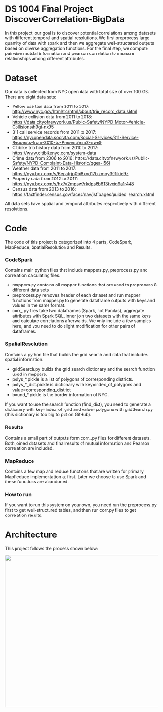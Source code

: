 # DS 1004 Final Project DiscoverCorrelation-BigData

In this project, our goal is to discover potential correlations among datasets with different temporal and spatial resolutions. We first preprocess large quantity of data with spark and then we aggregate well-structured outputs based on diverse aggregation functions. For the final step, we compute pairwise mutulal information and pearson correlation to measure relationships among different attributes. 

# Dataset

Our data is collected from NYC open data with total size of over 100 GB. There are eight data sets: 

- Yellow cab taxi data from 2011 to 2017: 
http://www.nyc.gov/html/tlc/html/about/trip_record_data.shtml
- Vehicle collision data from 2011 to 2018:
https://data.cityofnewyork.us/Public-Safety/NYPD-Motor-Vehicle-Collisions/h9gi-nx95
- 311 call service records from 2011 to 2017:
https://nycopendata.socrata.com/Social-Services/311-Service-Requests-from-2010-to-Present/erm2-nwe9
- Citibike trip history data from 2010 to 2017:
https://www.citibikenyc.com/system-data
- Crime data from 2006 to 2016:
https://data.cityofnewyork.us/Public-Safety/NYPD-Complaint-Data-Historic/qgea-i56i
- Weather data from 2011 to 2017: 
https://nyu.box.com/s/6epatrjp0bi8xvd17blzmoy301ikie9z
- Property data from 2012 to 2017: 
https://nyu.box.com/s/hx7v2mpsw7rkdps6b613tvoiq9a1r448
- Census data from 2013 to 2016: 
https://factfinder.census.gov/faces/nav/jsf/pages/guided_search.xhtml

All data sets have spatial and temporal attributes respectively with different resolutions. 

# Code
The code of this project is categorized into 4 parts, CodeSpark, MapReduce, SpatialResolution and Results.

### CodeSpark

Contains main python files that include mappers.py, preprocess.py and correlation calculating files. 
- mappers.py contains all mapper functions that are used to preprocess 8 different data sets. 
- preprocess.py removes header of each dataset and run mapper functions from mapper.py to generate dataframe outputs with keys and values in the same format.
- corr_.py files take two dataframes (Spark, not Pandas), aggregate attributes with Spark SQL, inner join two datasets with the same keys and calculate correlations afterwards. We only include a few samples here, and you need to do slight modification for other pairs of dataframes.

### SpatialResolution

Contains a python file that builds the grid search and data that includes spatial information.
- gridSearch.py builds the grid search dictionary and the search function used in mappers.
- polys_*.pickle is a list of polygons of corresponding districts.
- polys_*_dict.pickle is dictionary with key=index_of_polygons and value=corresponding_district
- bound_*.pickle is the border information of NYC. 

If you want to use the search function (find_dist), you need to generate a dictionary with key=index_of_grid and value=polygons with gridSearch.py (this dictionary is too big to put on GitHub).  

### Results 

Contains a small part of outputs form corr_.py files for different datasets. Both joined datasets and final results of mutual information and Pearson correlation are included.

### MapReduce
Contains a few map and reduce functions that are written for primary MapReduce implementation at first. Later we choose to use Spark and these functions are abandoned.

### How to run
If you want to run this system on your own, you need run the preprocess.py first to get well-structured tables, and then run corr.py files to get correlation results.

# Architecture

This project follows the process shown below:

<img src="https://user-images.githubusercontent.com/31422339/39963010-e94316c2-562d-11e8-8a86-1417be6fc401.png" width="900" height="500">

